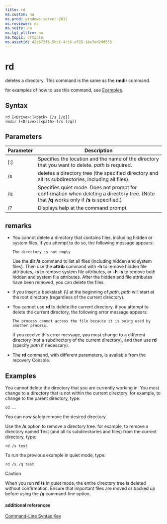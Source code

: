 ```yaml
---
title: rd
ms.custom: na
ms.prod: windows-server-2012
ms.reviewer: na
ms.suite: na
ms.tgt_pltfrm: na
ms.topic: article
ms.assetid: 42e672f6-5bc2-4c16-af25-18e7ed2dd555
---
```

# rd
deletes a directory. This command is the same as the **rmdir** command.

for examples of how to use this command, see [Examples](#BKMK_examples).

## Syntax

```
rd [<Drive>:]<path> [/s [/q]]
rmdir [<Drive>:]<path> [/s [/q]]
```

## Parameters

|Parameter|Description|
|-------------|---------------|
|\[<Drive>:\]<path>|Specifies the location and the name of the directory that you want to delete. *path* is required.|
|\/s|deletes a directory tree \(the specified directory and all its subdirectories, including all files\).|
|\/q|Specifies quiet mode. Does not prompt for confirmation when deleting a directory tree. \(Note that **\/q** works only if **\/s** is specified.\)|
|\/?|Displays help at the command prompt.|

## remarks

-   You cannot delete a directory that contains files, including hidden or system files. if you attempt to do so, the following message appears:

    `The directory is not empty`

    Use the **dir \/a** command to list all files \(including hidden and system files\). Then use the **attrib** command with **\-h** to remove hidden file attributes, **\-s** to remove system file attributes, or **\-h \-s** to remove both hidden and system file attributes. After the hidden and file attributes have been removed, you can delete the files.

-   if you insert a backslash \(\\\) at the beginning of *path*, *path* will start at the root directory \(regardless of the current directory\).

-   You cannot use **rd** to delete the current directory. if you attempt to delete the current directory, the following error message appears:

    `The process cannot access the file because it is being used by another process.`

    if you receive this error message, you must change to a different directory \(not a subdirectory of the current directory\), and then use **rd** \(specify *path* if necessary\).

-   The **rd** command, with different parameters, is available from the recovery Console.

## <a name="BKMK_examples"></a>Examples
You cannot delete the directory that you are currently working in. You must change to a directory that is not within the current directory. for example, to change to the parent directory, type:

```
cd ..
```

You can now safely remove the desired directory.

Use the **\/s** option to remove a directory tree. for example, to remove a directory named Test \(and all its subdirectories and files\) from the current directory, type:

```
rd /s test
```

To run the previous example in quiet mode, type:

```
rd /s /q test
```

> [!CAUTION]
> When you run **rd \/s** in quiet mode, the entire directory tree is deleted without confirmation. Ensure that important files are moved or backed up before using the **\/q** command\-line option.

#### additional references
[Command-Line Syntax Key](commandline-syntax-key.md)


